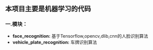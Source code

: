 ## 本项目主要是机器学习的代码
### 一.模块：
+ **face_recognition:** 基于Tensorflow,opencv,dlib,cnn的人脸识别算法
+ **vehicle_plate_recognition:** 车牌识别算法